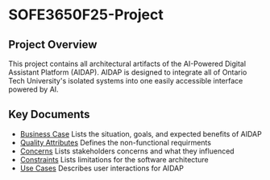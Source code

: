 # SOFE3650F25-Project

## Project Overview
This project contains all architectural artifacts of the AI-Powered Digital Assistant Platform (AIDAP). AIDAP is designed to integrate all of Ontario Tech University's isolated systems into one easily accessible interface powered by AI.

## Key Documents

- [Business Case](./Business%20Cases.md) Lists the situation, goals, and expected benefits of AIDAP
- [Quality Attributes](./Quality%20Attributes.md) Defines the non-functional requirments
- [Concerns](./Concerns.md) Lists stakeholders concerns and what they influenced
- [Constraints](./Constraints.md) Lists limitations for the software architecture
- [Use Cases](./Use%20Cases.md) Describes user interactions for AIDAP

